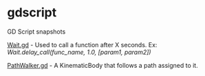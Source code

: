 # gdscript
GD Script snapshots

[Wait.gd](Utils/Wait.gd) - Used to call a function after X seconds. Ex: <i>Wait.delay_call(func_name, 1.0, [param1, param2])</i>

[PathWalker.gd](PathWalker.gd) - A KinematicBody that follows a path assigned to it.
